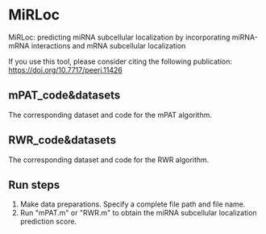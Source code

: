 # MiRLoc
MiRLoc: predicting miRNA subcellular localization by incorporating miRNA-mRNA interactions and mRNA subcellular localization

If you use this tool, please consider citing the following publication: https://doi.org/10.7717/peerj.11426

## mPAT_code&datasets

The corresponding dataset and code for the mPAT algorithm.

## RWR_code&datasets

The corresponding dataset and code for the RWR algorithm.

## Run steps

1. Make data preparations. Specify a complete file path and file name.
2. Run "mPAT.m" or "RWR.m" to obtain the miRNA subcellular localization prediction score.

